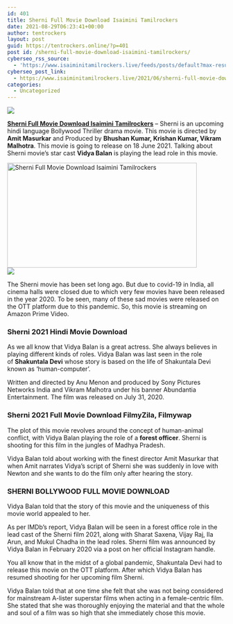 ```yaml
---
id: 401
title: Sherni Full Movie Download Isaimini Tamilrockers
date: 2021-08-29T06:23:41+00:00
author: tentrockers
layout: post
guid: https://tentrockers.online/?p=401
post id: /sherni-full-movie-download-isaimini-tamilrockers/
cyberseo_rss_source:
  - 'https://www.isaiminitamilrockers.live/feeds/posts/default?max-results=150&start-index=1'
cyberseo_post_link:
  - https://www.isaiminitamilrockers.live/2021/06/sherni-full-movie-download-isaimini.html
categories:
  - Uncategorized
---
```

<div class="media_block">
  <img src="https://1.bp.blogspot.com/-8xON0979Hh4/YMjOxT514jI/AAAAAAAAA3E/f0YtNPVJosYtCwXD3pRzhLXBCqQ-TpbjACLcBGAsYHQ/s72-w437-h242-c/Sherni%2B1.jpg" class="media_thumbnail" />
</div>

<meta content="Sherni Full Movie Download Isaimini Tamilrockers – Sherni is an upcoming hindi language Bollywood Thriller drama movie. This movie is direc..." name="twitter:description" />

  


<center>
</center>

**[Sherni Full Movie Download Isaimini Tamilrockers](https://www.tamilrockers.co.nz/sherni-full-movie-download-tamilrockers/)** – Sherni is an upcoming hindi language Bollywood Thriller drama movie. This movie is directed by **Amit Masurkar**&nbsp;and Produced by&nbsp;**Bhushan Kumar, Krishan Kumar, Vikram Malhotra**. This movie is going to release on 18 June 2021. Talking about Sherni movie’s star cast&nbsp;**Vidya Balan**&nbsp;is playing the lead role in this movie.

<div class="separator">
  <a href="https://1.bp.blogspot.com/-8xON0979Hh4/YMjOxT514jI/AAAAAAAAA3E/f0YtNPVJosYtCwXD3pRzhLXBCqQ-TpbjACLcBGAsYHQ/s640/Sherni%2B1.jpg"><img loading="lazy" alt="Sherni Full Movie Download Isaimini Tamilrockers" border="0" data-original-height="360" data-original-width="640" height="242" src="https://1.bp.blogspot.com/-8xON0979Hh4/YMjOxT514jI/AAAAAAAAA3E/f0YtNPVJosYtCwXD3pRzhLXBCqQ-TpbjACLcBGAsYHQ/w437-h242/Sherni%2B1.jpg" width="437" /></a>
</div>



<div class="separator">
  <a href="https://bonepa.com/1d8ec7348b/2b6fd1dd06/?placementName=default"><img border="0" data-original-height="250" data-original-width="300" src="https://1.bp.blogspot.com/-72hLpq_WqQ4/YMjPdnyVjCI/AAAAAAAAA3M/AExHfS8lMK8uyY1SNB2OU5PSVvy5IgLfwCLcBGAsYHQ/s0/e854879156f0849f3d27a89db88ed039.png" /></a>
</div>

The Sherni movie has been set long ago. But due to covid-19 in India, all cinema halls were closed due to which very few movies have been released in the year 2020. To be seen, many of these sad movies were released on the OTT platform due to this pandemic. So, this movie is streaming on Amazon Prime Video.

### Sherni 2021 Hindi Movie Download&nbsp;

As we all know that Vidya Balan is a great actress. She always believes in playing different kinds of roles. Vidya Balan was last seen in the role of&nbsp;**Shakuntala Devi**&nbsp;whose story is based on the life of Shakuntala Devi known as ‘human-computer’.

Written and directed by Anu Menon and produced by Sony Pictures Networks India and Vikram Malhotra under his banner Abundantia Entertainment. The film was released on July 31, 2020.

### Sherni 2021 Full Movie Download FilmyZila, Filmywap

The plot of this movie revolves around the concept of human-animal conflict, with Vidya Balan playing the role of a&nbsp;**forest officer**. Sherni is shooting for this film in the jungles of Madhya Pradesh.

Vidya Balan told about working with the finest director Amit Masurkar that when Amit narrates Vidya’s script of Sherni she was suddenly in love with Newton and she wants to do the film only after hearing the story.

### SHERNI BOLLYWOOD FULL MOVIE DOWNLOAD

Vidya Balan told that the story of this movie and the uniqueness of this movie world appealed to her.

As per IMDb’s report, Vidya Balan will be seen in a forest office role in the lead cast of the Sherni film 2021, along with Sharat Saxena, Vijay Raj, Ila Arun, and Mukul Chadha in the lead roles. Sherni film was announced by Vidya Balan in February 2020 via a post on her official Instagram handle.

You all know that in the midst of a global pandemic, Shakuntala Devi had to release this movie on the OTT platform. After which Vidya Balan has resumed shooting for her upcoming film Sherni.

Vidya Balan told that at one time she felt that she was not being considered for mainstream A-lister superstar films when acting in a female-centric film. She stated that she was thoroughly enjoying the material and that the whole and soul of a film was so high that she immediately chose this movie.

<center>
</center>
